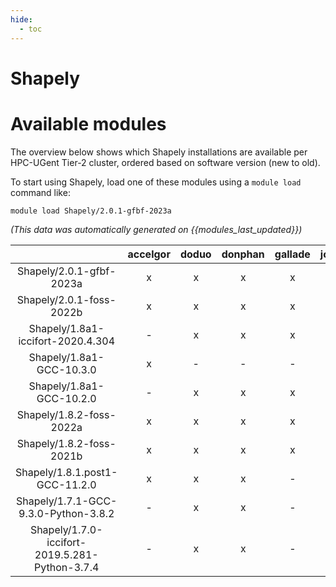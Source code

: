 ```yaml
---
hide:
  - toc
---
```


Shapely
=======

# Available modules


The overview below shows which Shapely installations are available per HPC-UGent Tier-2 cluster, ordered based on software version (new to old).

To start using Shapely, load one of these modules using a `module load` command like:

```shell
module load Shapely/2.0.1-gfbf-2023a
```

*(This data was automatically generated on {{modules_last_updated}})*  

| |accelgor|doduo|donphan|gallade|joltik|shinx|skitty|
| :---: | :---: | :---: | :---: | :---: | :---: | :---: | :---: |
|Shapely/2.0.1-gfbf-2023a|x|x|x|x|x|x|x|
|Shapely/2.0.1-foss-2022b|x|x|x|x|x|-|-|
|Shapely/1.8a1-iccifort-2020.4.304|-|x|x|x|x|-|-|
|Shapely/1.8a1-GCC-10.3.0|x|-|-|-|x|-|-|
|Shapely/1.8a1-GCC-10.2.0|-|x|x|x|x|-|-|
|Shapely/1.8.2-foss-2022a|x|x|x|x|x|-|-|
|Shapely/1.8.2-foss-2021b|x|x|x|x|x|-|-|
|Shapely/1.8.1.post1-GCC-11.2.0|x|x|x|-|x|-|-|
|Shapely/1.7.1-GCC-9.3.0-Python-3.8.2|-|x|x|-|x|-|-|
|Shapely/1.7.0-iccifort-2019.5.281-Python-3.7.4|-|x|x|-|x|-|-|
